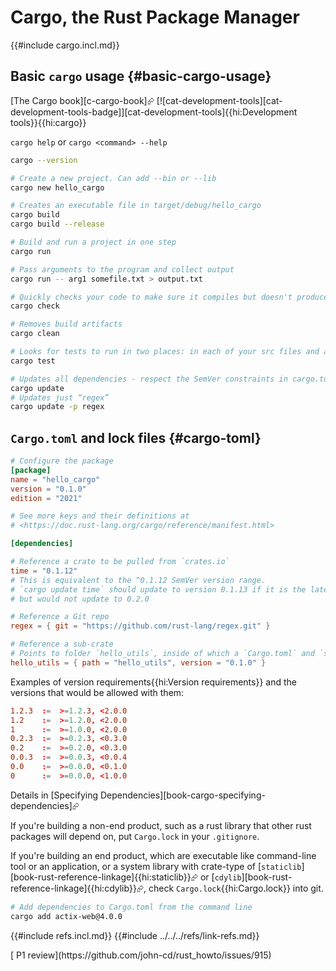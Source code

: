 # Cargo, the Rust Package Manager

{{#include cargo.incl.md}}

## Basic `cargo` usage {#basic-cargo-usage}

[The Cargo book][c-cargo-book]⮳ [![cat-development-tools][cat-development-tools-badge]][cat-development-tools]{{hi:Development tools}}{{hi:cargo}}

`cargo help` or `cargo <command> --help`

```sh
cargo --version

# Create a new project. Can add --bin or --lib
cargo new hello_cargo

# Creates an executable file in target/debug/hello_cargo
cargo build
cargo build --release

# Build and run a project in one step
cargo run

# Pass arguments to the program and collect output
cargo run -- arg1 somefile.txt > output.txt

# Quickly checks your code to make sure it compiles but doesn't produce an executable
cargo check

# Removes build artifacts
cargo clean

# Looks for tests to run in two places: in each of your src files and any tests in tests/.
cargo test

# Updates all dependencies - respect the SemVer constraints in cargo.toml
cargo update
# Updates just “regex”
cargo update -p regex
```

## `Cargo.toml` and lock files {#cargo-toml}

```toml
# Configure the package
[package]
name = "hello_cargo"
version = "0.1.0"
edition = "2021"

# See more keys and their definitions at
# <https://doc.rust-lang.org/cargo/reference/manifest.html>

[dependencies]

# Reference a crate to be pulled from `crates.io`
time = "0.1.12"
# This is equivalent to the ^0.1.12 SemVer version range.
# `cargo update time` should update to version 0.1.13 if it is the latest 0.1.z release,
# but would not update to 0.2.0

# Reference a Git repo
regex = { git = "https://github.com/rust-lang/regex.git" }

# Reference a sub-crate
# Points to folder `hello_utils`, inside of which a `Cargo.toml` and `src` folder
hello_utils = { path = "hello_utils", version = "0.1.0" }
```

Examples of version requirements{{hi:Version requirements}} and the versions that would be allowed with them:

```toml
1.2.3  :=  >=1.2.3, <2.0.0
1.2    :=  >=1.2.0, <2.0.0
1      :=  >=1.0.0, <2.0.0
0.2.3  :=  >=0.2.3, <0.3.0
0.2    :=  >=0.2.0, <0.3.0
0.0.3  :=  >=0.0.3, <0.0.4
0.0    :=  >=0.0.0, <0.1.0
0      :=  >=0.0.0, <1.0.0
```

Details in [Specifying Dependencies][book-cargo-specifying-dependencies]⮳

If you're building a non-end product, such as a rust library that other rust packages will depend on, put `Cargo.lock` in your `.gitignore`.

If you're building an end product, which are executable like command-line tool or an application, or a system library with crate-type of [`staticlib`][book-rust-reference-linkage]{{hi:staticlib}}⮳ or [`cdylib`][book-rust-reference-linkage]{{hi:cdylib}}⮳, check `Cargo.lock`{{hi:Cargo.lock}} into git.

```sh
# Add dependencies to Cargo.toml from the command line
cargo add actix-web@4.0.0
```

{{#include refs.incl.md}}
{{#include ../../../refs/link-refs.md}}

<div class="hidden">
[ P1 review](https://github.com/john-cd/rust_howto/issues/915)
</div>
